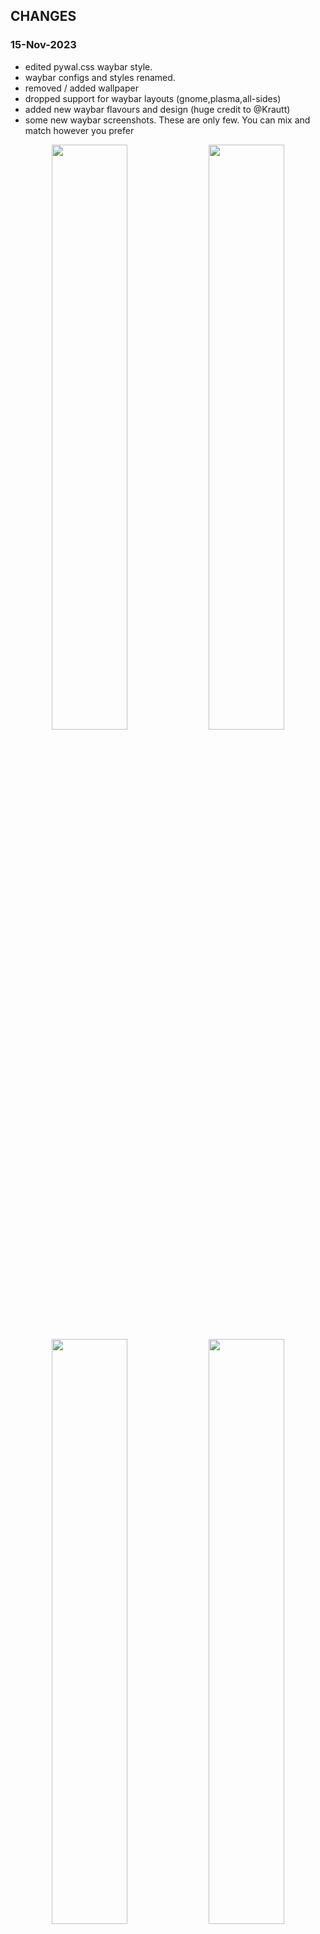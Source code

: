 ## CHANGES

### 15-Nov-2023
- edited pywal.css waybar style.
- waybar configs and styles renamed.
- removed / added wallpaper
- dropped support for waybar layouts (gnome,plasma,all-sides)
- added new waybar flavours and design (huge credit to @Krautt)
- some new waybar screenshots. These are only few. You can mix and match however you prefer
<p align="center">
    <img align="center" width="49%" src="https://raw.githubusercontent.com/JaKooLit/screenshots/main/Hyprland-V2-Screenshots/waybar/waybar1.png" /> <img align="center" width="49%" src="https://raw.githubusercontent.com/JaKooLit/screenshots/main/Hyprland-V2-Screenshots/waybar/waybar2.png" />   
    <img align="center" width="49%" src="https://raw.githubusercontent.com/JaKooLit/screenshots/main/Hyprland-V2-Screenshots/waybar/waybar3.png" /> <img align="center" width="49%" src="https://raw.githubusercontent.com/JaKooLit/screenshots/main/Hyprland-V2-Screenshots/waybar/waybar4.png" />
- for more screenshots, check [`Link`](https://github.com/JaKooLit/screenshots/tree/main/Hyprland-V2-Screenshots/waybar)

### 13-Nov-2023
- created a separated conf for Laptop (Laptops.conf) in ~/.config/hyp/configs . This was mostly from Keybinds.conf. This is just to easily identity for laptop Keybinds specific.

### 12-Nov-2023
- added monitor resolution for better rofi appearance
<p align="center">
    <img align="center" width="49%" src="https://raw.githubusercontent.com/JaKooLit/screenshots/main/Changelogs-Screenshots/12-11-2023-resolution.png" /> 

### 11-Nov-2023
- Cleanup / renaming of waybar styles and layouts for human readable output
- added Catppuccin Mocha and Latte waybar themes
- Scripts and rofi adjustments in line with waybar cleaning and renaming
- Dark Light function wont change waybar style anymore. However, if Catpuccin waybar themes is in use, color will change according :)
- Drop support for "mauve" waybar style.. I think nobody is using it anyway :)
- Added random wallpaper switcher every 5 minutes. can adjust the timer by editing ~/.config/hypr/scripts/RandomWallpaper.sh. Wallpapers path can be adjust in ~/.config/hypr/configs/Execs.conf


### 10-Nov-2023
- Waybar styles menu. (SUPER SHIFT W) Thanks to @Krautt
- added different styles of hyprland/workspaces
- Some changes on waybar modules 
<p align="center">
    <img align="center" width="49%" src="https://raw.githubusercontent.com/JaKooLit/screenshots/main/Changelogs-Screenshots/10-11-2023.png" /> <img align="center" width="49%" src="https://raw.githubusercontent.com/JaKooLit/screenshots/main/Changelogs-Screenshots/10-11-2023-waybar-buttons.png" /> 

- added additional informations on HINTS! (SUPER H)
- added ricing tips (checkout Readme)
- renamed waybar styles

### 08-Nov-2023
 - some small tweak... I have made some small note on Wlogout.sh located in ~/.config/hypr/scripts . This is to adjust for screen resolution.

### 06-Nov-2023
- Hyprland-Dots-v2 Featuring rofi, kitty and pywal and adding Hint Button to Assist new users
- Screenshots
<p align="center">
    <img align="center" width="49%" src="https://raw.githubusercontent.com/JaKooLit/screenshots/main/Hyprland-V2-Screenshots/General/pywal-kitty.png" /> <img align="center" width="49%" src="https://raw.githubusercontent.com/JaKooLit/screenshots/main/Hyprland-V2-Screenshots/General/Rofi-Dark.png" />   
    <img align="center" width="49%" src="https://raw.githubusercontent.com/JaKooLit/screenshots/main/Hyprland-V2-Screenshots/General/Different-Waybar-Layouts.png" /> <img align="center" width="49%" src="https://raw.githubusercontent.com/JaKooLit/screenshots/main/Hyprland-V2-Screenshots/General/Hint.png" />

- More Screenshots can be viewed here
-Hyprland-Dots-v2 Changes [`Link`](https://github.com/JaKooLit/screenshots/tree/main/Hyprland-V2-Screenshots/General)

### 04-Nov-2023
- Various clean up scripts (change all to !#/bin/bash shebangs) except pythons!
- Tweaked abit Wofi Beats (SUPER CTRL S) to have a better notification
<p align="center">
    <img align="center" width="49%" src="https://raw.githubusercontent.com/JaKooLit/screenshots/main/Changelogs-Screenshots/04-11-2023-WofiBeats.png" /> 

- Returning wlogout and removing the previous logout menu (WofiPower.sh). Can be launch by pressing power button on waybar or (keybinds) CTRL ALT P
<p align="center">
    <img align="center" width="49%" src="https://raw.githubusercontent.com/JaKooLit/screenshots/main/Changelogs-Screenshots/04-11-2023-wlogout.png" />
    

### 28-Oct-2023
- Various fixes / cleanup on waybar and modules
- added simple layout 2 (can be summoned with SUPER ALT W)
<p align="center">
    <img align="center" width="49%" src="https://raw.githubusercontent.com/JaKooLit/screenshots/main/Changelogs-Screenshots/28-10-23-Simple2Layout.png" /> 


### 26-Oct-2023
- Automatic nvidia gpu detection and setting WLR_NO_CURSORS of ENVariables.conf automatically

### 24-Oct-2023
- fix lots of waybar stylings
- introducing waybar separators (only in default)
<p align="center">
    <img align="center" width="49%" src="https://raw.githubusercontent.com/JaKooLit/screenshots/main/Changelogs-Screenshots/24-10-2-23-waybar-separator.png" /> 

#### 22 Oct 2023
- initial commit
- adding some waybar layouts (Super Alt W). YOu can also choose colors of your waybar panels (Super Shift W)
### 📷 Screenshots of changes. Click to magnify

<p align="center">
    <img align="center" width="49%" src="https://raw.githubusercontent.com/JaKooLit/screenshots/main/Changelogs-Screenshots/Waybar-Layout-Menu.png" /> <img align="center" width="49%" src="https://raw.githubusercontent.com/JaKooLit/screenshots/main/Changelogs-Screenshots/waybar-all%20sides.png" />   
    <img align="center" width="49%" src="https://raw.githubusercontent.com/JaKooLit/screenshots/main/Changelogs-Screenshots/waybar-left-panel.png" /> 

